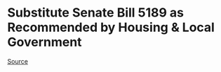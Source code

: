 # Substitute Senate Bill 5189 as Recommended by Housing & Local Government

[Source](http://lawfilesext.leg.wa.gov/biennium/2021-22/Xml/Bills/Senate%20Bills/5189-S.xml)
